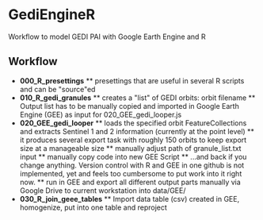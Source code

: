 # GediEngineR
Workflow to model GEDI PAI with Google Earth Engine and R

## Workflow
* **000_R_presettings**
** presettings that are useful in several R scripts and can be "source"ed
* **010_R_gedi_granules**
** creates a "list" of GEDI orbits: orbit filename
** Output list has to be manually copied and imported in Google Earth Engine (GEE) as input for 020_GEE_gedi_looper.js
* **020_GEE_gedi_looper**
** loads the specified orbit FeatureCollections and extracts Sentinel 1 and 2 information (currently at the point level)
** it produces several export task with roughly 150 orbits to keep export size at a manageable size
** manually adjust path of granule_list.txt input
** manually copy code into new GEE Script 
** ...and back if you change anything. Version control with R and GEE in one github is not implemented, yet and feels too cumbersome to put work into it right now. 
** run in GEE and export all different output parts manually via Google Drive to current workstation into data/GEE/
* **030_R_join_geee_tables**
** Import data table (csv) created in GEE, homogenize, put into one table and reproject
